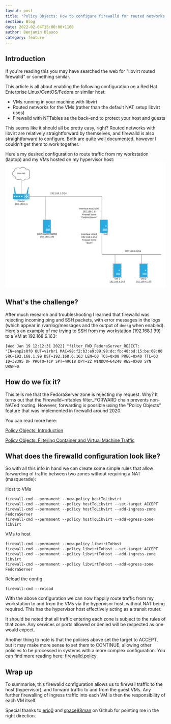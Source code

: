 ```yaml
---
layout: post
title: "Policy Objects: How to configure firewalld for routed networks in libvirt"
section: Blog
date: 2022-02-04T15:00:00+1100
author: Benjamin Blasco
category: feature
---
```


## Introduction

If you're reading this you may have searched the web for "libvirt routed firewalld" or something similar. 

This article is all about enabling the following configuration on a Red Hat Enterprise Linux/CentOS/Fedora or similar host:
- VMs running in your machine with libvirt
- Routed networks for the VMs (rather than the default NAT setup libvirt uses)
- Firewalld with NFTables as the back-end to protect your host and guests

This seems like it should all be pretty easy, right?  Routed networks with libvirt are relatively straightforward by themselves, and firewalld is also straightforward to configure.  Both are quite well documented, however I couldn't get them to work together.

Here's my desired configuration to route traffic from my workstation (laptop) and my VMs hosted on my hypervisor host:
![Network configuration for routed libvirt network](2022-02-04-routed-networks-libvirt-firewalld-v2.png)

## What's the challenge?

After much research and troubleshooting I learned that firewalld was rejecting incoming ping and SSH packets, with error messages in the logs (which appear in /var/log/messages and the output of `dmesg` when enabled).  Here's an example of me trying to SSH from my workstation (192.168.1.99) to a VM at 192.168.6.163:

```
[Wed Jan 19 12:12:31 2022] "filter_FWD_FedoraServer_REJECT: "IN=enp2s0f0 OUT=virbr1 MAC=98:f2:b3:e9:09:98:dc:fb:48:bd:15:be:08:00 SRC=192.168.1.99 DST=192.168.6.163 LEN=60 TOS=0x08 PREC=0x40 TTL=63 ID=38395 DF PROTO=TCP SPT=49618 DPT=22 WINDOW=64240 RES=0x00 SYN URGP=0 
```

## How do we fix it?

This tells me that the FedoraServer zone is rejecting my request.  Why?  It turns out that the Firewalld+nftables filter_FORWARD chain prevents non-NATed routing.  However, forwarding is possible using the "Policy Objects" feature that was implemented in firewalld around 2020.

You can read more here:

[Policy Objects: Introduction](https://firewalld.org/2020/09/policy-objects-introduction)

[Policy Objects: Filtering Container and Virtual Machine Traffic](https://firewalld.org/2020/09/policy-objects-filtering-container-and-vm-traffic)

## What does the firewalld configuration look like?

So with all this info in hand we can create some simple rules that allow forwarding of traffic between two zones without requiring a NAT (masquerade):

Host to VMs
```
firewall-cmd --permanent --new-policy hostToLibvirt
firewall-cmd --permanent --policy hostToLibvirt --set-target ACCEPT
firewall-cmd --permanent --policy hostToLibvirt --add-ingress-zone FedoraServer
firewall-cmd --permanent --policy hostToLibvirt --add-egress-zone libvirt
```

VMs to host
```
firewall-cmd --permanent --new-policy libvirtToHost
firewall-cmd --permanent --policy libvirtToHost --set-target ACCEPT
firewall-cmd --permanent --policy libvirtToHost --add-ingress-zone libvirt
firewall-cmd --permanent --policy libvirtToHost --add-egress-zone FedoraServer
```

Reload the config
```
firewall-cmd --reload
```

With the above configuration we can now happily route traffic from my workstation to and from the VMs via the hypervisor host, without NAT being required.  This has the hypervisor host effectively acting as a transit router.

It should be noted that all traffic entering each zone is subject to the rules of that zone.  Any services or ports allowed or denied will be respected as one would expect.

Another thing to note is that the policies above set the target to ACCEPT, but it may make more sense to set them to CONTINUE, allowing other policies to be processed in systems with a more complex configuration.  You can find more reading here: [firewalld.policy](https://firewalld.org/documentation/man-pages/firewalld.policy.html)

## Wrap up

To summarise, this firewalld configuration allows us to firewall traffic to the host (hypervisor), and forward traffic to and from the guest VMs.  Any further firewalling of ingress traffic into each VM is then the responsibility of each VM itself.

Special thanks to [erig0](https://github.com/erig0) and [space88man](https://github.com/space88man) on Github for pointing me in the right direction.
